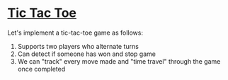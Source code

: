 <!---
{"next":"about.md","title":"Tic Tac Toe"}
-->

# [Tic Tac Toe](https://codesandbox.io/s/new)

Let's implement a tic-tac-toe game as follows:

1. Supports two players who alternate turns
2. Can detect if someone has won and stop game
3. We can "track" every move made and "time travel" through the game once completed